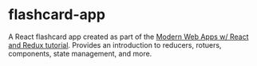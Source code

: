 # flashcard-app

A React flashcard app created as part of the [Modern Web Apps w/ React and Redux tutorial](https://code.tutsplus.com/courses/modern-web-apps-with-react-and-redux). Provides an introduction to reducers, rotuers, components, state management, and more.
